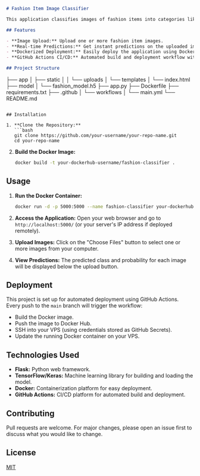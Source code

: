```markdown
# Fashion Item Image Classifier

This application classifies images of fashion items into categories like Apparel, Accessories, Footwear, etc., using a trained deep learning model. It's built with Flask, TensorFlow, and Docker for easy deployment.

## Features

- **Image Upload:** Upload one or more fashion item images.
- **Real-time Predictions:** Get instant predictions on the uploaded images.
- **Dockerized Deployment:** Easily deploy the application using Docker.
- **GitHub Actions CI/CD:** Automated build and deployment workflow with GitHub Actions.

## Project Structure

```
├── app
│   ├── static
│   │   └── uploads
│   └── templates
│       └── index.html
├── model
│   └── fashion_model.h5
├── app.py
├── Dockerfile
├── requirements.txt
├── .github
│   └── workflows
│       └── main.yml
└── README.md

```

## Installation

1. **Clone the Repository:**
   ```bash
   git clone https://github.com/your-username/your-repo-name.git
   cd your-repo-name
   ```

2. **Build the Docker Image:**
   ```bash
   docker build -t your-dockerhub-username/fashion-classifier .
   ```

## Usage

1. **Run the Docker Container:**
   ```bash
   docker run -d -p 5000:5000 --name fashion-classifier your-dockerhub-username/fashion-classifier
   ```

2. **Access the Application:**
   Open your web browser and go to `http://localhost:5000/` (or your server's IP address if deployed remotely).

3. **Upload Images:**
   Click on the "Choose Files" button to select one or more images from your computer.

4. **View Predictions:**
   The predicted class and probability for each image will be displayed below the upload button.

## Deployment

This project is set up for automated deployment using GitHub Actions. Every push to the `main` branch will trigger the workflow:

- Build the Docker image.
- Push the image to Docker Hub.
- SSH into your VPS (using credentials stored as GitHub Secrets).
- Update the running Docker container on your VPS.

## Technologies Used

- **Flask:** Python web framework.
- **TensorFlow/Keras:** Machine learning library for building and loading the model.
- **Docker:** Containerization platform for easy deployment.
- **GitHub Actions:** CI/CD platform for automated build and deployment.

## Contributing

Pull requests are welcome. For major changes, please open an issue first to discuss what you would like to change.

## License

[MIT](https://choosealicense.com/licenses/mit/)
```